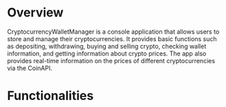 # Overview
CryptocurrencyWalletManager is a console application that allows users to store and manage their cryptocurrencies. It provides basic functions such as depositing, withdrawing, buying and selling crypto, checking wallet information, and getting information about crypto prices. The app also provides real-time information on the prices of different cryptocurrencies via the CoinAPI.

# Functionalities
